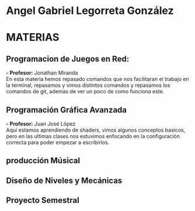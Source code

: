 # Angel Gabriel Legorreta González


# MATERIAS

## **Programacion de Juegos en Red:**
**- Profesor:** Jonathan Miranda\
En esta materia hemos repasado comandos que nos facilitaran el trabajo en la terminal, repasamos y vimos distintos comandos y repasamos los comandos de git, ademas de ver un poco de como funciona este.
## **Programación Gráfica Avanzada**
**- Profesor:** Juan José López\
Aquí estamos aprendiendo de shaders, vimos algunos conceptos basicos, pero en las ultimas clases nos estuvimos enfocando en la configuración correcta para poder empezar a escribirlos.

## **producción Músical**
## **Diseño de Niveles y Mecánicas**
## **Proyecto Semestral**

